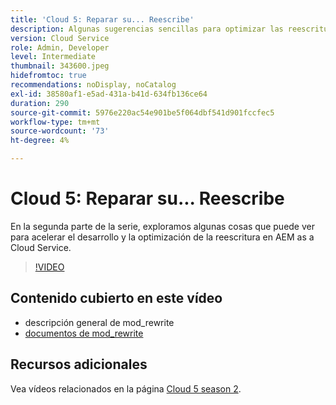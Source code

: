```yaml
---
title: 'Cloud 5: Reparar su... Reescribe'
description: Algunas sugerencias sencillas para optimizar las reescrituras y acelerar el sitio
version: Cloud Service
role: Admin, Developer
level: Intermediate
thumbnail: 343600.jpeg
hidefromtoc: true
recommendations: noDisplay, noCatalog
exl-id: 38580af1-e5ad-431a-b41d-634fb136ce64
duration: 290
source-git-commit: 5976e220ac54e901be5f064dbf541d901fccfec5
workflow-type: tm+mt
source-wordcount: '73'
ht-degree: 4%

---
```


# Cloud 5: Reparar su... Reescribe

En la segunda parte de la serie, exploramos algunas cosas que puede ver para acelerar el desarrollo y la optimización de la reescritura en AEM as a Cloud Service.

>[!VIDEO](https://video.tv.adobe.com/v/343600?quality=12&learn=on)

## Contenido cubierto en este vídeo

+ descripción general de mod_rewrite
+ [documentos de mod_rewrite](https://httpd.apache.org/docs/current/mod/mod_rewrite.html)

## Recursos adicionales

Vea vídeos relacionados en la página [Cloud 5 season 2](../cloud5-season-2.md).
